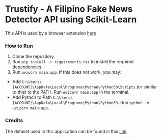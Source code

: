 # Trustify - A Filipino Fake News Detector API using Scikit-Learn

This API is used by a browser extension [here](https://github.com/H3XoRuSH/Filipino-Fake-News-Detector).

### How to Run
1. Clone the repository.
2. Run `pip install -r requirements.txt` to install the required dependencies.
3. Run `uvicorn main:app`. If this does not work, you may:
  - Add `C:\Users\[ACCOUNT]\AppData\Local\Programs\Python\Python39\Scripts` (or similar to this) to the PATH. Run `uvicorn main:app` in the terminal.
  - Add Python to Path `C:\Users\[ACCOUNT]\AppData\Local\Programs\Python\Python39`. Run `python -m uvicorn main:app`.

### Credits
The dataset used in this application can be found in this [link](https://github.com/jcblaisecruz02/Tagalog-fake-news).

